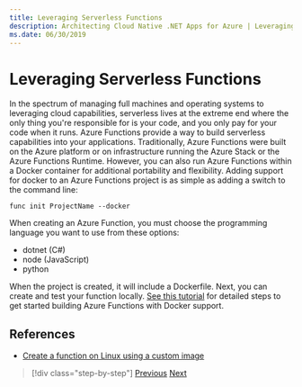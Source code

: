 ```yaml
---
title: Leveraging Serverless Functions
description: Architecting Cloud Native .NET Apps for Azure | Leveraging Serverless Functions
ms.date: 06/30/2019
---
```

# Leveraging Serverless Functions

In the spectrum of managing full machines and operating systems to leveraging cloud capabilities, serverless lives at the extreme end where the only thing you're responsible for is your code, and you only pay for your code when it runs. Azure Functions provide a way to build serverless capabilities into your applications. Traditionally, Azure Functions were built on the Azure platform or on infrastructure running the Azure Stack or the Azure Functions Runtime. However, you can also run Azure Functions within a Docker container for additional portability and flexibility. Adding support for docker to an Azure Functions project is as simple as adding a switch to the command line:

```cli
func init ProjectName --docker
```

When creating an Azure Function, you must choose the programming language you want to use from these options:

- dotnet (C#)
- node (JavaScript)
- python

When the project is created, it will include a Dockerfile. Next, you can create and test your function locally. [See this tutorial](https://docs.microsoft.com/azure/azure-functions/functions-create-function-linux-custom-image) for detailed steps to get started building Azure Functions with Docker support.

## References

- [Create a function on Linux using a custom image](https://docs.microsoft.com/azure/azure-functions/functions-create-function-linux-custom-image)

>[!div class="step-by-step"]
>[Previous](leveraging-containers-and-orchestrators.md)
>[Next](combining-containers-and-serverless-approaches.md)
